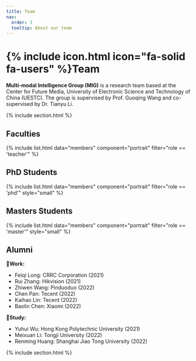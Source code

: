 ```yaml
---
title: Team
nav:
  order: 3
  tooltip: About our team
---
```


# {% include icon.html icon="fa-solid fa-users" %}Team

**Multi-modal Intelligence Group (MIG)** is a research team based at the Center for Future Media, University of Electronic Science and Technology of China (UESTC). The group is supervised by Prof. Guoqing Wang and co-supervised by Dr. Tianyu Li.


{% include section.html %}
## Faculties
{% include list.html data="members" component="portrait"
   filter="role == 'teacher'" %}

## PhD Students
{% include list.html data="members" component="portrait"
   filter="role == 'phd'" style="small" %}

## Masters Students
{% include list.html data="members" component="portrait"
   filter="role == 'master'" style="small" %}

## Alumni
**💼Work:**
- Feiqi Long: CRRC Corporation (2021)
- Rui Zhang: Hikvision (2021)
- Zhiwen Wang: Pinduoduo (2022)
- Chen Pan: Tecent (2022)
- Kaihao Lin: Tecent (2022)
- Baolin Chen: Xiaomi (2022)


**📖Study:**
- Yuhui Wu: Hong Kong Polytechnic University (2021) 
- Meixuan Li: Tongji University (2022)
- Renming Huang: Shanghai Jiao Tong University (2022)


{% include section.html %}
